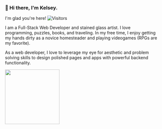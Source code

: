 ### 👋 Hi there, I'm Kelsey.  

I'm glad you're here!    ![Visitors](https://api.visitorbadge.io/api/visitors?path=https%3A%2F%2Fgithub.com%2FKelsey-Hunt%2FKelsey-Hunt&label=Visitors&countColor=%23263759)

I am a Full-Stack Web Developer and stained glass artist. I love programming, puzzles, books, and traveling. In my free time, I enjoy getting my hands dirty as a novice homesteader and playing videogames (RPGs are my favorite).

As a web developer, I love to leverage my eye for aesthetic and problem solving skills to design polished pages and apps with powerful backend functionality.

<img height="180em" src="https://github-readme-stats.vercel.app/api?username=Kelsey-Hunt&show_icons=true&hide_border=true&&count_private=true&include_all_commits=true" />

<!--
**Kelsey-Hunt/Kelsey-Hunt** is a ✨ _special_ ✨ repository because its `README.md` (this file) appears on your GitHub profile.

Here are some ideas to get you started:

- 🔭 I’m currently working on ...
- 🌱 I’m currently learning ...
- 👯 I’m looking to collaborate on ...
- 🤔 I’m looking for help with ...
- 💬 Ask me about ...
- 📫 How to reach me: ...
- 😄 Pronouns: ...
- ⚡ Fun fact: ...
-->
